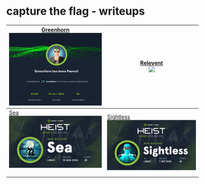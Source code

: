 # capture the flag - writeups


| [Greenhorn](https://hexadivine.gitbook.io/hd/capture-the-flag-writeups/hack-the-box/greenhorn)<br>![](hack%20the%20box/greenhorn/Pasted%20image%2020241111191207.png) | [Relevent](https://hexadivine.gitbook.io/hd/ctf-writeups/tryhackme/relevant)<br>![](try%20hack%20me/relevant/banner.png)                                  |
| --------------------------------------------------------------------------------------------------------------------------------------------------------------------- | --------------------------------------------------------------------------------------------------------------------------------------------------------- |
| [Sea](https://hexadivine.gitbook.io/hd/ctf-walkthoughs/hackthebox/Sea)<br>![](hack%20the%20box/sea/banner.png)<br><br>                                                | [Sightless](https://hexadivine.gitbook.io/hd/ctf-walkthoughs/hackthebox/sightless)<br>![](hack%20the%20box/sightless/Pasted%20image%2020241020223114.png) |
